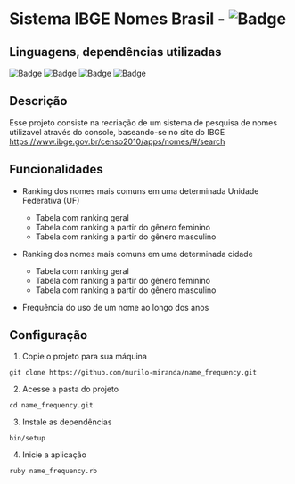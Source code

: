 # Sistema IBGE Nomes Brasil - ![Badge](https://img.shields.io/static/v1?label=Status&message=Em%20Constru%C3%A7%C3%A3o&color=green&style=flat&logo=STATUS)

## Linguagens, dependências utilizadas

![Badge](https://img.shields.io/static/v1?label=ruby&message=3.0.0&color=red&style=for-the-badge&logo=RUBY)
![Badge](https://img.shields.io/static/v1?label=rspec&message=3.10&color=red&style=for-the-badge)
![Badge](https://img.shields.io/static/v1?label=faraday&message=1.4.1&color=red&style=for-the-badge)
![Badge](https://img.shields.io/static/v1?label=terminal%20table&message=3.0.0&color=red&style=for-the-badge)

## Descrição
Esse projeto consiste na recriação de um sistema de pesquisa de nomes utilizavel através do console, baseando-se no site do IBGE https://www.ibge.gov.br/censo2010/apps/nomes/#/search

## Funcionalidades

- Ranking dos nomes mais comuns em uma determinada Unidade Federativa (UF)
  - Tabela com ranking geral
  - Tabela com ranking a partir do gênero feminino
  - Tabela com ranking a partir do gênero masculino

- Ranking dos nomes mais comuns em uma determinada cidade
  - Tabela com ranking geral
  - Tabela com ranking a partir do gênero feminino
  - Tabela com ranking a partir do gênero masculino
- Frequência do uso de um nome ao longo dos anos

## Configuração

1. Copie o projeto para sua máquina

`git clone https://github.com/murilo-miranda/name_frequency.git`

2. Acesse a pasta do projeto

`cd name_frequency.git`

3. Instale as dependências

`bin/setup`

4. Inicie a aplicação

`ruby name_frequency.rb`